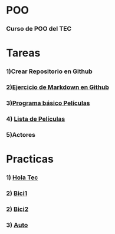 # POO
### Curso de POO del TEC
# Tareas

### 1)Crear Repositorio en Github

### 2)[Ejercicio de Markdown en Github](./Setup/Readme.md)

### 3)[Programa básico Películas](./Pelicula/Program.cs)

### 4) [Lista de Películas](./Lista/Program.cs)

### 5)Actores

# Practicas
### 1) [Hola Tec](./P1/Program.cs)

### 2) [Bici1](./Bici/Program.cs)

### 2) [Bici2](./Bici2/Program.cs)

### 3) [Auto](./practica/Program.cs)
